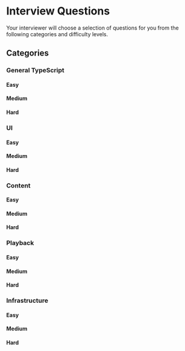 # Interview Questions

Your interviewer will choose a selection of questions for you from the following categories and difficulty levels.

## Categories

### General TypeScript

#### Easy

#### Medium

#### Hard

### UI

#### Easy

#### Medium

#### Hard

### Content

#### Easy

#### Medium

#### Hard

### Playback

#### Easy

#### Medium

#### Hard

### Infrastructure

#### Easy

#### Medium

#### Hard
